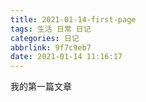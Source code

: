 ```yaml
---
title: 2021-01-14-first-page
tags: 生活 日常 日记
categories: 日记
abbrlink: 9f7c9eb7
date: 2021-01-14 11:16:17
---
```

我的第一篇文章
